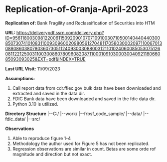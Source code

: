 # Replication-of-Granja-April-2023
**Replication of:**  Bank Fragility and Reclassification of Securities into HTM


**URL:**  https://deliverypdf.ssrn.com/delivery.php?ID=956118003098122006115092090107071091003071050014044044030085073074101083110093096002098056127048117058030002097110067013088086038078036073051124093003088003121101024060085053075126081122125003110030086078096082087110001091030003004092118066085093093025&EXT=pdf&INDEX=TRUE


**Last URL Visit:**  11/09/2023


**Assumptions:**  
  1.  Call report data from cdr.ffiec.gov bulk data have been downloaded and extracted and saved in the data dir.
  2.  FDIC Bank data have been downloaded and saved in the fdic data dir.
  3.  Python 3.10 is utilized.

**Directory Structure**
|--C:/
    |--work/
       |--frbsf_code_sample/
          |--data/
          |--fdic_data/
          |--src/

**Observations**
1.  Able to reproduce figure 1-4
2.  Methodology the author used for Figure 5 has not been replicated.
3.  Regression observations are similar in count.  Betas are some orde rof magnitude and direction but not exact.

